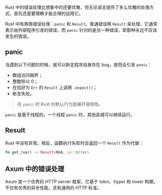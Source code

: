 Rust 中的错误处理比想象中的还要优雅，但无论语言提供了多么优雅的处理方式，首先还是要理解才能合理的运用它。

Rust 中有两类错误处理：`panic` 和 `Result`。普通错误用 `Result` 来处理，它通常表示由外部程序引发的错误。而 `panic` 针对的是另一种错误，即那种永远不应该发生的错误。
## panic

当遇到以下问题的时候，就可以断定程序自身存在 bug，故而会引发 `panic`：

- 数组访问越界；
- 整数除以 0；
- 在恰好为 `Err` 的 `Result` 上调用 `.expect()`；
- 断言失败。

> 在 `panic` 时 Rust 的默认行为是展开调用栈。

`panic` 是基于线程的。一个线程 `panic` 时，其他县城可以继续运行。
## Result

Rust 中没有异常。相反，函数执行失败时会返回一个 `Result` 作为代替：

```rust
fn get_rua() -> Result<RUA, io::Error>
```

## Axum 中的错误处理

Axum 是一个优秀的 HTTP server 框架，它基于 tokio、hyper 和 tower 构建。不仅有优秀的异步性能，还有通用的 HTTP 标准。